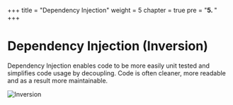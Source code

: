+++
title = "Dependency Injection"
weight = 5
chapter = true
pre = "<b>5. </b>"
+++

# Dependency Injection (Inversion) <i class='fas fa-syringe'></i>

Dependency Injection enables code to be more easily unit tested and simplifies code usage by decoupling. Code is often cleaner, more readable and as a result more maintainable.

![Inversion](/5-dependency-injection/images/inversion.jpg?classes=shadow,border)